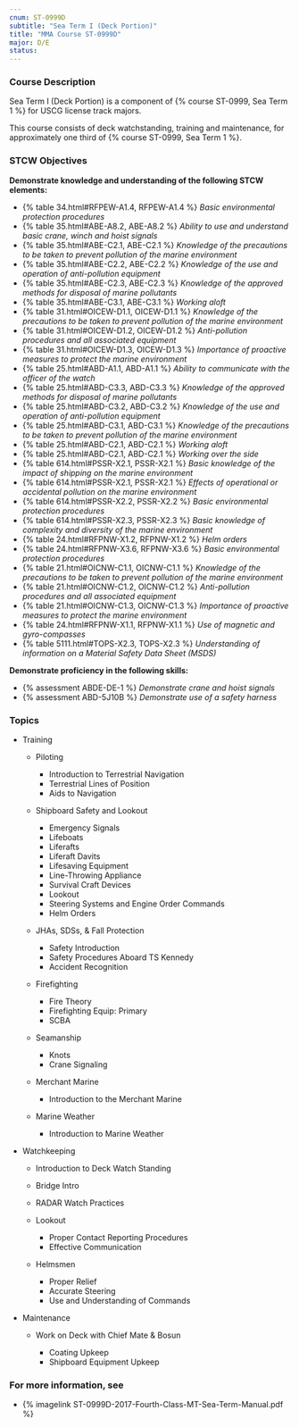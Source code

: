 ```yaml
---
cnum: ST-0999D
subtitle: "Sea Term I (Deck Portion)"
title: "MMA Course ST-0999D"
major: D/E
status: 
---
```


### Course Description

Sea Term I (Deck Portion) is a component of {% course ST-0999, Sea Term 1 %} for USCG license track majors.

This course consists of deck watchstanding, training and maintenance, for approximately one third of {% course ST-0999, Sea Term 1 %}.


### STCW Objectives

**Demonstrate knowledge and understanding of the following STCW elements:**

* {% table 34.html#RFPEW-A1.4, RFPEW-A1.4 %} *Basic environmental protection procedures*
* {% table 35.html#ABE-A8.2, ABE-A8.2 %} *Ability to use and understand basic crane, winch and hoist signals*
* {% table 35.html#ABE-C2.1, ABE-C2.1 %} *Knowledge of the precautions to be taken to prevent pollution of the marine environment*
* {% table 35.html#ABE-C2.2, ABE-C2.2 %} *Knowledge of the use and operation of anti-pollution equipment*
* {% table 35.html#ABE-C2.3, ABE-C2.3 %} *Knowledge of the approved methods for disposal of marine pollutants*
* {% table 35.html#ABE-C3.1, ABE-C3.1 %} *Working aloft*
* {% table 31.html#OICEW-D1.1, OICEW-D1.1 %} *Knowledge of the precautions to be taken to prevent pollution of the marine environment*
* {% table 31.html#OICEW-D1.2, OICEW-D1.2 %} *Anti-pollution procedures and all associated equipment*
* {% table 31.html#OICEW-D1.3, OICEW-D1.3 %} *Importance of proactive measures to protect the marine environment*
* {% table 25.html#ABD-A1.1, ABD-A1.1 %} *Ability to communicate with the officer of the watch*
* {% table 25.html#ABD-C3.3, ABD-C3.3 %} *Knowledge of the approved methods for disposal of marine pollutants*
* {% table 25.html#ABD-C3.2, ABD-C3.2 %} *Knowledge of the use and operation of anti-pollution equipment*
* {% table 25.html#ABD-C3.1, ABD-C3.1 %} *Knowledge of the precautions to be taken to prevent pollution of the marine environment*
* {% table 25.html#ABD-C2.1, ABD-C2.1 %} *Working aloft*
* {% table 25.html#ABD-C2.1, ABD-C2.1 %} *Working over the side*
* {% table 614.html#PSSR-X2.1, PSSR-X2.1 %} *Basic knowledge of the impact of shipping on the marine environment*
* {% table 614.html#PSSR-X2.1, PSSR-X2.1 %} *Effects of operational or accidental pollution on the marine environment*
* {% table 614.html#PSSR-X2.2, PSSR-X2.2 %} *Basic environmental protection procedures*
* {% table 614.html#PSSR-X2.3, PSSR-X2.3 %} *Basic knowledge of complexity and diversity of the marine environment*
* {% table 24.html#RFPNW-X1.2, RFPNW-X1.2 %} *Helm orders*
* {% table 24.html#RFPNW-X3.6, RFPNW-X3.6 %} *Basic environmental protection procedures*
* {% table 21.html#OICNW-C1.1, OICNW-C1.1 %} *Knowledge of the precautions to be taken to prevent pollution of the marine environment*
* {% table 21.html#OICNW-C1.2, OICNW-C1.2 %} *Anti-pollution procedures and all associated equipment*
* {% table 21.html#OICNW-C1.3, OICNW-C1.3 %} *Importance of proactive measures to protect the marine environment*
* {% table 24.html#RFPNW-X1.1, RFPNW-X1.1 %} *Use of magnetic and gyro-compasses*
* {% table 5111.html#TOPS-X2.3, TOPS-X2.3 %} *Understanding of information on a Material Safety Data Sheet (MSDS)*

**Demonstrate proficiency in the following skills:**

* {% assessment ABDE-DE-1 %} *Demonstrate crane and hoist signals*
* {% assessment ABD-5J10B %} *Demonstrate use of a safety harness*

### Topics

* Training

	* Piloting

		* Introduction to Terrestrial Navigation
		* Terrestrial Lines of Position
		* Aids to Navigation

	* Shipboard Safety and Lookout

		* Emergency Signals
		* Lifeboats
		* Liferafts
		* Liferaft Davits
		* Lifesaving Equipment
		* Line-Throwing Appliance
		* Survival Craft Devices
		* Lookout
		* Steering Systems and Engine Order Commands
		* Helm Orders

	* JHAs, SDSs, & Fall Protection

		* Safety Introduction
		* Safety Procedures Aboard TS Kennedy
		* Accident Recognition

	* Firefighting

		* Fire Theory
		* Firefighting Equip: Primary
		* SCBA

	* Seamanship

		* Knots
		* Crane Signaling

	* Merchant Marine

		* Introduction to the Merchant Marine

	* Marine Weather

		* Introduction to Marine Weather

* Watchkeeping

	* Introduction to Deck Watch Standing
	* Bridge Intro
	* RADAR Watch Practices

	* Lookout

		* Proper Contact Reporting Procedures
		* Effective Communication

	* Helmsmen

		* Proper Relief
		* Accurate Steering
		* Use and Understanding of Commands

* Maintenance

	* Work on Deck with Chief Mate & Bosun

		* Coating Upkeep
		* Shipboard Equipment Upkeep


### For more information, see 

* {% imagelink ST-0999D-2017-Fourth-Class-MT-Sea-Term-Manual.pdf %} 



